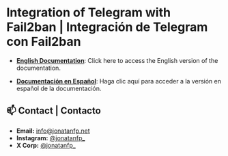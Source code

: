 # Integration of Telegram with Fail2ban | Integración de Telegram con Fail2ban  

- **[English Documentation](README.en.md)**: Click here to access the English version of the documentation.

- **[Documentación en Español](README.es.md)**: Haga clic aquí para acceder a la versión en español de la documentación.

## 📫 Contact | Contacto 
- **Email:** [info@jonatanfp.net](mailto:info@jonatanfp.net)
- **Instagram:** [@jonatanfp_](https://instagram.com/jonatanfp_)
- **X Corp:** [@jonatanfp_](https://twitter.com/jonatanfp_)
